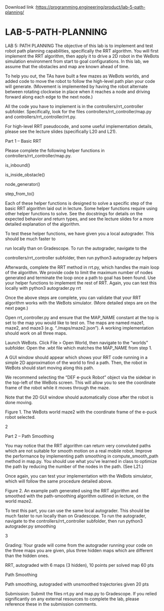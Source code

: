 Download link :https://programming.engineering/product/lab-5-path-planning/


# LAB-5-PATH-PLANNING
LAB 5: PATH PLANNING
The objective of this lab is to implement and test robot path planning capabilities, specifically the RRT algorithm. You will first implement the RRT algorithm, then apply it to drive a 2D robot in the WeBots simulation environment from start to goal configurations. In this lab, we assume that the obstacles and map are known ahead of time.

To help you out, the TAs have built a few mazes as WeBots worlds, and added code to move the robot to follow the high-level path plan your code will generate. (Movement is implemented by having the robot alternate between rotating clockwise in place when it reaches a node and driving forward along each edge to the next node.)

All the code you have to implement is in the controllers/rrt_controller subfolder. Specifically, look for the files controllers/rrt_controller/map.py and controllers/rrt_controller/rrt.py.

For high-level RRT pseudocode, and some useful implementation details, please see the lecture slides (specifically L20 and L21).

Part 1 – Basic RRT

Please complete the following helper functions in controllers/rrt_controller/map.py.

is_inbound()

is_inside_obstacle()

node_generator()

step_from_to()

Each of these helper functions is designed to solve a specific step of the basic RRT algorithm laid out in lecture. Some helper functions require using other helper functions to solve. See the docstrings for details on the expected behavior and return types, and see the lecture slides for a more detailed explanation of the algorithm.

To test these helper functions, we have given you a local autograder. This should be much faster to

run locally than on Gradescope. To run the autograder, navigate to the

controllers/rrt_controller subfolder, then run python3 autograder.py helpers

Afterwards, complete the RRT method in rrt.py, which handles the main loop of the algorithm. We provide code to limit the maximum number of nodes generated and terminate the loop once a path to goal has been found. Use your helper functions to implement the rest of RRT. Again, you can test this locally with python3 autograder.py rrt



Once the above steps are complete, you can validate that your RRT algorithm works with the WeBots simulator. (More detailed steps are on the next page.)

Open rrt_controller.py and ensure that the MAP_NAME constant at the top is set to the map you would like to test on. The maps are named maze1, maze2, and maze3 (e.g. “./maps/maze2.json”). A working implementation should work on all three maps.

Launch WeBots. Click File > Open World, then navigate to the “worlds” subfolder. Open the .wbt file which matches the MAP_NAME from step 1.

A GUI window should appear which shows your RRT code running in a simple 2D approximation of the world to find a path. Then, the robot in WeBots should start moving along this path.

We recommend selecting the “DEF e-puck Robot” object via the sidebar in the top-left of the WeBots screen. This will allow you to see the coordinate frame of the robot while it moves through the maze.

Note that the 2D GUI window should automatically close after the robot is done moving.


Figure 1. The WeBots world maze2 with the coordinate frame of the e-puck robot selected.


2

Part 2 – Path Smoothing

You may notice that the RRT algorithm can return very convoluted paths which are not suitable for smooth motion on a real mobile robot. Improve the performance by implementing path smoothing in compute_smooth_path method in map.py. You should use what you’ve learned in class to optimize the path by reducing the number of the nodes in the path. (See L21.)

Once again, you can test your implementation with the WeBots simulator, which will follow the same procedure detailed above.


Figure 2. An example path generated using the RRT algorithm and smoothed with the path-smoothing algorithm outlined in lecture, on the world maze2.

To test this part, you can use the same local autograder. This should be much faster to run locally than on Gradescope. To run the autograder, navigate to the controllers/rrt_controller subfolder, then run python3 autograder.py smoothing


3

Grading: Your grade will come from the autograder running your code on the three maps you are given, plus three hidden maps which are different than the hidden ones.

RRT, autograded with 6 maps (3 hidden), 10 points per solved map  60 pts


Path Smoothing


Path smoothing, autograded with unsmoothed trajectories given  20 pts


Submission: Submit the files rrt.py and map.py to Gradescope. If you relied significantly on any external resources to complete the lab, please reference these in the submission comments.


